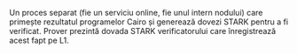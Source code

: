 Un proces separat (fie un serviciu online, fie unul intern nodului) care primește rezultatul programelor Cairo și generează dovezi STARK pentru a fi verificat. Prover prezintă dovada STARK verificatorului care înregistrează acest fapt pe L1.